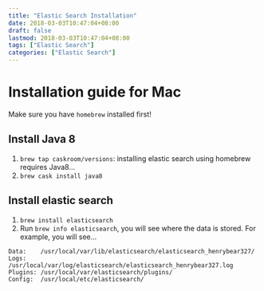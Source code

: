 ```yaml
---
title: "Elastic Search Installation"
date: 2018-03-03T10:47:04+08:00
draft: false
lastmod: 2018-03-03T10:47:04+08:00
tags: ["Elastic Search"]
categories: ["Elastic Search"]
---
```


# Installation guide for Mac

Make sure you have `homebrew` installed first!

## Install Java 8

1. `brew tap caskroom/versions`: installing elastic search using homebrew requires Java8...
2. `brew cask install java8`

## Install elastic search

1. `brew install elasticsearch`
2. Run `brew info elasticsearch`, you will see where the data is stored. For example, you will see...

```
Data:    /usr/local/var/lib/elasticsearch/elasticsearch_henrybear327/
Logs:    /usr/local/var/log/elasticsearch/elasticsearch_henrybear327.log
Plugins: /usr/local/var/elasticsearch/plugins/
Config:  /usr/local/etc/elasticsearch/
```
